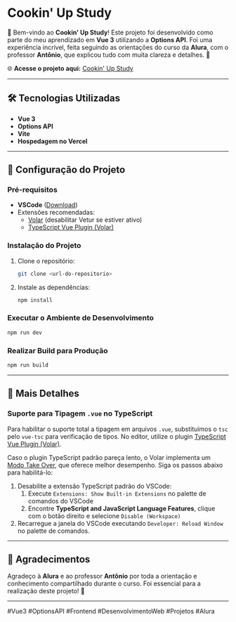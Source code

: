 # Cookin' Up Study

🎉 Bem-vindo ao **Cookin' Up Study**! Este projeto foi desenvolvido como parte do meu aprendizado em **Vue 3** utilizando a **Options API**. Foi uma experiência incrível, feita seguindo as orientações do curso da **Alura**, com o professor **Antônio**, que explicou tudo com muita clareza e detalhes. 🚀

🌐 **Acesse o projeto aqui:** [Cookin' Up Study](https://cookin-up-study-vue-52lm.vercel.app/)

---

## 🛠 Tecnologias Utilizadas

- **Vue 3**  
- **Options API**  
- **Vite**  
- **Hospedagem no Vercel**

---

## 🚀 Configuração do Projeto

### Pré-requisitos

- **VSCode** ([Download](https://code.visualstudio.com/))
- Extensões recomendadas:  
  - [Volar](https://marketplace.visualstudio.com/items?itemName=Vue.volar) (desabilitar Vetur se estiver ativo)  
  - [TypeScript Vue Plugin (Volar)](https://marketplace.visualstudio.com/items?itemName=Vue.vscode-typescript-vue-plugin)

### Instalação do Projeto

1. Clone o repositório:
   ```sh
   git clone <url-do-repositorio>
   ```

2. Instale as dependências:
   ```sh
   npm install
   ```

### Executar o Ambiente de Desenvolvimento

```sh
npm run dev
```

### Realizar Build para Produção

```sh
npm run build
```

---

## 📖 Mais Detalhes

### Suporte para Tipagem `.vue` no TypeScript

Para habilitar o suporte total a tipagem em arquivos `.vue`, substituímos o `tsc` pelo `vue-tsc` para verificação de tipos. No editor, utilize o plugin [TypeScript Vue Plugin (Volar)](https://marketplace.visualstudio.com/items?itemName=Vue.vscode-typescript-vue-plugin).

Caso o plugin TypeScript padrão pareça lento, o Volar implementa um [Modo Take Over](https://github.com/johnsoncodehk/volar/discussions/471#discussioncomment-1361669), que oferece melhor desempenho. Siga os passos abaixo para habilitá-lo:

1. Desabilite a extensão TypeScript padrão do VSCode:
    1) Execute `Extensions: Show Built-in Extensions` no palette de comandos do VSCode
    2) Encontre **TypeScript and JavaScript Language Features**, clique com o botão direito e selecione `Disable (Workspace)`
2. Recarregue a janela do VSCode executando `Developer: Reload Window` no palette de comandos.

---

## 🌟 Agradecimentos

Agradeço à **Alura** e ao professor **Antônio** por toda a orientação e conhecimento compartilhado durante o curso. Foi essencial para a realização deste projeto! 🙏

---

#Vue3 #OptionsAPI #Frontend #DesenvolvimentoWeb #Projetos #Alura

